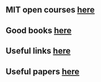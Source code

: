 ## MIT open courses [here](./mit.md)

## Good books [here](./books.md)

## Useful links [here](./links.md)

## Useful papers [here](./papes.md)